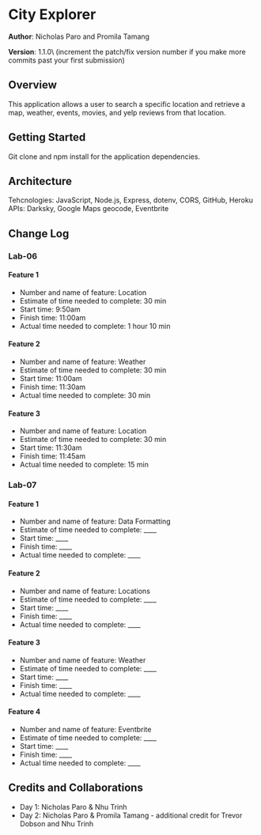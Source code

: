 # City Explorer

**Author**: Nicholas Paro and Promila Tamang

**Version**: 1.1.0\ (increment the patch/fix version number if you make more commits past your first submission)

## Overview
This application allows a user to search a specific location and retrieve a map, weather, events, movies, and yelp reviews from that location.

## Getting Started
Git clone and npm install for the application dependencies.

## Architecture
Tehcnologies: JavaScript, Node.js, Express, dotenv, CORS, GitHub, Heroku
APIs: Darksky, Google Maps geocode, Eventbrite

## Change Log
### Lab-06
#### Feature 1
* Number and name of feature: Location
* Estimate of time needed to complete: 30 min
* Start time: 9:50am
* Finish time: 11:00am
* Actual time needed to complete: 1 hour 10 min

#### Feature 2
* Number and name of feature: Weather
* Estimate of time needed to complete: 30 min
* Start time: 11:00am
* Finish time: 11:30am
* Actual time needed to complete: 30 min

#### Feature 3
* Number and name of feature: Location
* Estimate of time needed to complete: 30 min
* Start time: 11:30am
* Finish time: 11:45am
* Actual time needed to complete: 15 min

### Lab-07
#### Feature 1
* Number and name of feature: Data Formatting
* Estimate of time needed to complete: ____
* Start time: ____
* Finish time: ____
* Actual time needed to complete: ____

#### Feature 2
* Number and name of feature: Locations
* Estimate of time needed to complete: ____
* Start time: ____
* Finish time: ____
* Actual time needed to complete: ____

#### Feature 3
* Number and name of feature: Weather
* Estimate of time needed to complete: ____
* Start time: ____
* Finish time: ____
* Actual time needed to complete: ____

#### Feature 4
* Number and name of feature: Eventbrite
* Estimate of time needed to complete: ____
* Start time: ____
* Finish time: ____
* Actual time needed to complete: ____

## Credits and Collaborations
* Day 1: Nicholas Paro & Nhu Trinh
* Day 2: Nicholas Paro & Promila Tamang - additional credit for Trevor Dobson and Nhu Trinh
